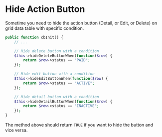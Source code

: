 # Hide Action Button

Sometime you need to hide the action button (Detail, or Edit, or Delete) on grid data table with specific condition.

```php
public function cbInit() {
    // ...

    // Hide delete button with a condition
    $this->hideDeleteButtonWhen(function($row) {
        return $row->status == "PAID";
    });

    // Hide edit button with a condition
    $this->hideEditButtonWhen(function($row) {
        return $row->status == "ACTIVE";
    });

    // Hide detail button with a condition
    $this->hideDetailButtonWhen(function($row) {
        return $row->status == "INACTIVE";
    });
}
```

The method above should return `TRUE` if you want to hide the button and vice versa.